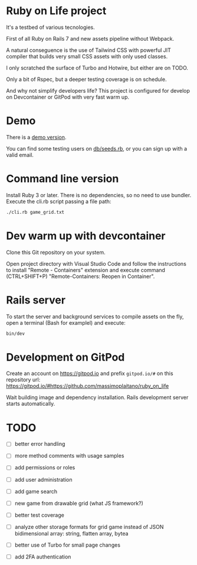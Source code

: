 # Ruby on Life project

It's a testbed of various tecnologies.

First of all Ruby on Rails 7 and new assets pipeline without Webpack.

A natural conseguence is the use of Tailwind CSS with powerful JIT compiler that builds very small CSS assets with only used classes.

I only scratched the surface of Turbo and Hotwire, but either are on TODO.

Only a bit of Rspec, but a deeper testing coverage is on schedule.

And why not simplify developers life? This project is configured for develop on Devcontainer or GitPod with very fast warm up.


# Demo

There is a [demo version](https://ruby-on-life.herokuapp.com/).

You can find some testing users on [db/seeds.rb](db/seeds.rb), or you can sign up with a valid email.


# Command line version

Install Ruby 3 or later. There is no dependencies, so no need to use bundler.
Execute the cli.rb script passing a file path: 
```bash
./cli.rb game_grid.txt
```

# Dev warm up with devcontainer

Clone this Git repository on your system.

Open project directory with Visual Studio Code and follow the instructions to install "Remote - Containers" extension and execute command (CTRL+SHIFT+P) "Remote-Containers: Reopen in Container".


# Rails server

To start the server and background services to compile assets on the fly, open a terminal (Bash for examplel) and execute:
```bash
bin/dev
```


# Development on GitPod

Create an account on https://gitpod.io and prefix `gitpod.io/#` on this repository url:
https://gitpod.io/#https://github.com/massimoplaitano/ruby_on_life

Wait building image and dependency installation. Rails development server starts automatically.


# TODO

- [ ] better error handling
- [ ] more method comments with usage samples
- [ ] add permissions or roles
- [ ] add user administration
- [ ] add game search
- [ ] new game from drawable grid (what JS framework?)
- [ ] better test coverage
- [ ] analyze other storage formats for grid game instead of JSON bidimensional array: string, flatten array, bytea
- [ ] better use of Turbo for small page changes
- [ ] add 2FA authentication

